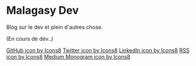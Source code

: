 # Malagasy Dev

Blog sur le dev et plein d'autres chose.

(En cours de dév..)

<a href="https://icons8.com/icon/63777/github">GitHub icon by Icons8</a>
<a href="https://icons8.com/icon/13963/twitter">Twitter icon by Icons8</a>
<a href="https://icons8.com/icon/13930/linkedin">LinkedIn icon by Icons8</a>
<a href="https://icons8.com/icon/13841/rss">RSS icon by Icons8</a>
<a href="https://icons8.com/icon/35858/medium-monogram">Medium Monogram icon by Icons8</a>
